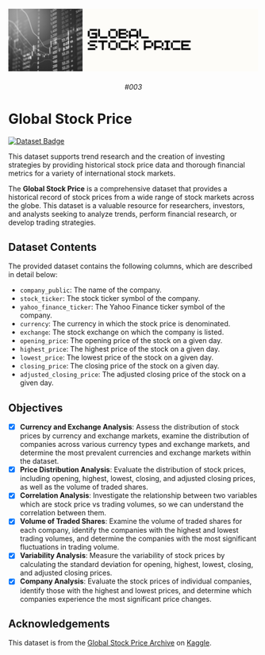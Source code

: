 ![Banner](/assets/banner_img.png)

<div align="center">

###### #003

</div>

# Global Stock Price

[![Dataset Badge](https://img.shields.io/badge/dataset-global_stock_price-%23FFF8C9?style=for-the-badge)](https://github.com/cogxen/global-stock-price/blob/main/assets/dataset.csv)

This dataset supports trend research and the creation of investing strategies by providing historical stock price data and thorough financial metrics for a variety of international stock markets. 

The **Global Stock Price** is a comprehensive dataset that provides a historical record of stock prices from a wide range of stock markets across the globe. This dataset is a valuable resource for researchers, investors, and analysts seeking to analyze trends, perform financial research, or develop trading strategies.

## Dataset Contents

The provided dataset contains the following columns, which are described in detail below:

- `company_public`: The name of the company.
- `stock_ticker`: The stock ticker symbol of the company.
- `yahoo_finance_ticker`: The Yahoo Finance ticker symbol of the company.
- `currency`: The currency in which the stock price is denominated.
- `exchange`: The stock exchange on which the company is listed.
- `opening_price`: The opening price of the stock on a given day.
- `highest_price`: The highest price of the stock on a given day.
- `lowest_price`: The lowest price of the stock on a given day.
- `closing_price`: The closing price of the stock on a given day.
- `adjusted_closing_price`: The adjusted closing price of the stock on a given day.

## Objectives

- [x] **Currency and Exchange Analysis**: Assess the distribution of stock prices by currency and exchange markets, examine the distribution of companies across various currency types and exchange markets, and determine the most prevalent currencies and exchange markets within the dataset.
- [x] **Price Distribution Analysis**: Evaluate the distribution of stock prices, including opening, highest, lowest, closing, and adjusted closing prices, as well as the volume of traded shares.
- [x] **Correlation Analysis**: Investigate the relationship between two variables which are stock price vs trading volumes, so we can understand the correlation between them.
- [x] **Volume of Traded Shares**: Examine the volume of traded shares for each company, identify the companies with the highest and lowest trading volumes, and determine the companies with the most significant fluctuations in trading volume.
- [x] **Variability Analysis**: Measure the variability of stock prices by calculating the standard deviation for opening, highest, lowest, closing, and adjusted closing prices.
- [x] **Company Analysis**: Evaluate the stock prices of individual companies, identify those with the highest and lowest prices, and determine which companies experience the most significant price changes.

## Acknowledgements

This dataset is from the [Global Stock Price Archive](https://www.kaggle.com/ehallmar/global-stock-price-archive) on [Kaggle](https://www.kaggle.com/).
